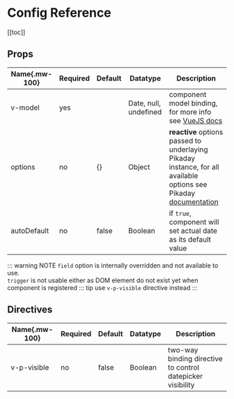 # Config Reference

[[toc]]

## Props

| Name{.mw-100} | Required | Default | Datatype | Description |
| --- | --- | --- | --- | --- |
| v-model | yes |  | Date, null, undefined | component model binding, for more info see [VueJS docs](https://vuejs.org/v2/guide/forms.html#Value-Bindings) |
| options | no | {} | Object | **reactive** options passed to underlaying Pikaday instance, for all available options see Pikaday [documentation](https://github.com/dbushell/Pikaday#configuration)
| autoDefault | no | false | Boolean | if `true`, component will set actual date as its default value |

::: warning NOTE
`field` option is internally overridden and not available to use.\
`trigger` is not usable either as DOM element do not exist yet when component is registered
::: tip
use `v-p-visible` directive instead
:::

## Directives

| Name{.mw-100} | Required | Default | Datatype | Description |
| --- | --- | --- | --- | --- |
| v-p-visible | no | false | Boolean | two-way binding directive to control datepicker visibility |

